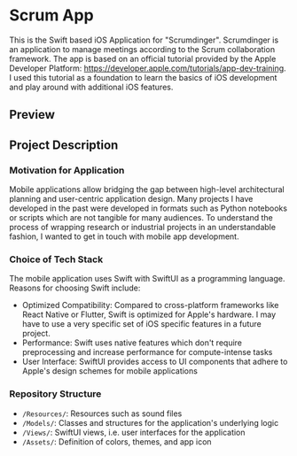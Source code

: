 # Scrum App
This is the Swift based iOS Application for "Scrumdinger". Scrumdinger is an application to manage meetings according to the Scrum collaboration framework. The app is based on an official tutorial provided by the Apple Developer Platform: https://developer.apple.com/tutorials/app-dev-training. I used this tutorial as a foundation to learn the basics of iOS development and play around with additional iOS features.

## Preview

## Project Description

### Motivation for Application
Mobile applications allow bridging the gap between high-level architectural planning and user-centric application design. Many projects I have developed in the past were developed in formats such as Python notebooks or scripts which are not tangible for many audiences. To understand the process of wrapping research or industrial projects in an understandable fashion, I wanted to get in touch with mobile app development.

### Choice of Tech Stack
The mobile application uses Swift with SwiftUI as a programming language. Reasons for choosing Swift include:
+ Optimized Compatibility: Compared to cross-platform frameworks like React Native or Flutter, Swift is optimized for Apple's hardware. I may have to use a very specific set of iOS specific features in a future project.
+ Performance: Swift uses native features which don't require preprocessing and increase performance for compute-intense tasks
+ User Interface: SwiftUI provides access to UI components that adhere to Apple's design schemes for mobile applications

### Repository Structure
+ `/Resources/`: Resources such as sound files
+ `/Models/`: Classes and structures for the application's underlying logic
+ `/Views/`: SwiftUI views, i.e. user interfaces for the application
+ `/Assets/`: Definition of colors, themes, and app icon
